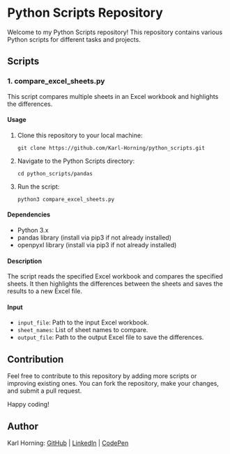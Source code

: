 # Python Scripts Repository

Welcome to my Python Scripts repository! This repository contains various Python scripts for different tasks and projects.

## Scripts

### 1. compare_excel_sheets.py

This script compares multiple sheets in an Excel workbook and highlights the differences.

#### Usage

1. Clone this repository to your local machine:
   ```
   git clone https://github.com/Karl-Horning/python_scripts.git
   ```

2. Navigate to the Python Scripts directory:
   ```
   cd python_scripts/pandas
   ```

3. Run the script:
   ```
   python3 compare_excel_sheets.py
   ```

#### Dependencies

- Python 3.x
- pandas library (install via pip3 if not already installed)
- openpyxl library (install via pip3 if not already installed)

#### Description

The script reads the specified Excel workbook and compares the specified sheets. It then highlights the differences between the sheets and saves the results to a new Excel file.

#### Input

- `input_file`: Path to the input Excel workbook.
- `sheet_names`: List of sheet names to compare.
- `output_file`: Path to the output Excel file to save the differences.

## Contribution

Feel free to contribute to this repository by adding more scripts or improving existing ones. You can fork the repository, make your changes, and submit a pull request.

Happy coding!

## Author

Karl Horning: [GitHub](https://github.com/Karl-Horning/) | [LinkedIn](https://www.linkedin.com/in/karl-horning/) | [CodePen](https://codepen.io/karlhorning)